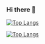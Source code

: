 ### Hi there 👋

[![Top Langs](https://github-readme-stats.vercel.app/api/top-langs/?username=OleksiiKhrapal)](https://github.com/OleksiiKhrapal/github-readme-stats)

[![Top Langs](https://github-readme-stats.vercel.app/api/top-langs/?username=OleksiiKhrapal)](https://github.com/anuraghazra/github-readme-stats)


<!--
**OleksiiKhrapal/OleksiiKhrapal** is a ✨ _special_ ✨ repository because its `README.md` (this file) appears on your GitHub profile.

Here are some ideas to get you started:

- 🔭 I’m currently working on ...
- 🌱 I’m currently learning ...
- 👯 I’m looking to collaborate on ...
- 🤔 I’m looking for help with ...
- 💬 Ask me about ...
- 📫 How to reach me: ...
- 😄 Pronouns: ...
- ⚡ Fun fact: ...
-->
